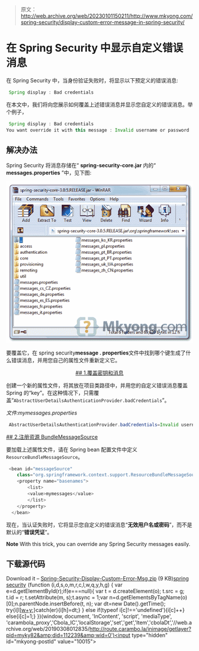 > 原文：<http://web.archive.org/web/20230101150211/http://www.mkyong.com/spring-security/display-custom-error-message-in-spring-security/>

# 在 Spring Security 中显示自定义错误消息

在 Spring Security 中，当身份验证失败时，将显示以下预定义的错误消息:

```java
 Spring display : Bad credentials 
```

在本文中，我们将向您展示如何覆盖上述错误消息并显示您自定义的错误消息。举个例子，

```java
 Spring display : Bad credentials
You want override it with this message : Invalid username or password 
```

## 解决办法

Spring Security 将消息存储在“ **spring-security-core.jar** 内的“ **messages.properties** ”中，见下图:

![message.properties](img/f6a16af3711f510772bec066f9d91cf2.png "message-properties-spring-security")

要覆盖它，在 spring security**message . properties**文件中找到哪个键生成了什么错误消息，并用您自己的属性文件重新定义它。

 <ins class="adsbygoogle" style="display:block; text-align:center;" data-ad-format="fluid" data-ad-layout="in-article" data-ad-client="ca-pub-2836379775501347" data-ad-slot="6894224149">## 1.覆盖密钥和消息

创建一个新的属性文件，将其放在项目类路径中，并用您的自定义错误消息覆盖 Spring 的“key”。在这种情况下，只需覆盖“`AbstractUserDetailsAuthenticationProvider.badCredentials`”。

*文件:mymessages.properties*

```java
 AbstractUserDetailsAuthenticationProvider.badCredentials=Invalid username or password 
```

 <ins class="adsbygoogle" style="display:block" data-ad-client="ca-pub-2836379775501347" data-ad-slot="8821506761" data-ad-format="auto" data-ad-region="mkyongregion">## 2.注册资源 BundleMessageSource

要加载上述属性文件，请在 Spring bean 配置文件中定义`ResourceBundleMessageSource`。

```java
 <bean id="messageSource"
	class="org.springframework.context.support.ResourceBundleMessageSource">
	<property name="basenames">
	    <list>
		<value>mymessages</value>
	    </list>
	</property>
  </bean> 
```

现在，当认证失败时，它将显示您自定义的错误消息“**无效用户名或密码**”，而不是默认的“**错误凭证**”。

**Note**
With this trick, you can override any Spring Security messages easily.

## 下载源代码

Download it – [Spring-Security-Display-Custom-Error-Msg.zip](http://web.archive.org/web/20190308012835/http://www.mkyong.com/wp-content/uploads/2011/08/Spring-Security-Display-Custom-Error-Msg.zip) (9 KB)[spring security](http://web.archive.org/web/20190308012835/http://www.mkyong.com/tag/spring-security/)</ins></ins>![](img/c859fea7ee43182803033d749553b221.png) (function (i,d,s,o,m,r,c,l,w,q,y,h,g) { var e=d.getElementById(r);if(e===null){ var t = d.createElement(o); t.src = g; t.id = r; t.setAttribute(m, s);t.async = 1;var n=d.getElementsByTagName(o)[0];n.parentNode.insertBefore(t, n); var dt=new Date().getTime(); try{i[l][w+y](h,i[l][q+y](h)+'&amp;'+dt);}catch(er){i[h]=dt;} } else if(typeof i[c]!=='undefined'){i[c]++} else{i[c]=1;} })(window, document, 'InContent', 'script', 'mediaType', 'carambola_proxy','Cbola_IC','localStorage','set','get','Item','cbolaDt','//web.archive.org/web/20190308012835/http://route.carambo.la/inimage/getlayer?pid=myky82&amp;did=112239&amp;wid=0')<input type="hidden" id="mkyong-postId" value="10015">








